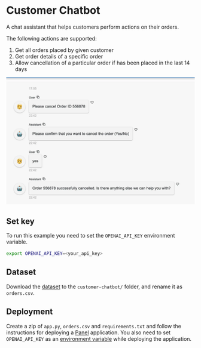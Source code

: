 # Customer Chatbot

A chat assistant that helps customers perform actions on their orders.

The following actions are supported:

1. Get all orders placed by given customer
2. Get order details of a specific order
3. Allow cancellation of a particular order if has been placed in the last 14 days

![](screenshot.webp)

## Set key

To run this example you need to set the `OPENAI_API_KEY` environment variable.

```bash
export OPENAI_API_KEY=<your_api_key> 
```

## Dataset

Download the [dataset](https://archive.ics.uci.edu/dataset/352/online+retail) to the `customer-chatbot/` folder, and rename it as `orders.csv`. 

## Deployment

Create a zip of `app.py`, `orders.csv` and `requirements.txt` and follow the instructions for deploying a [Panel](https://docs.cloud.ploomber.io/en/latest/apps/panel.html) application.
You also need to set `OPENAI_API_KEY` as an [environment variable](https://docs.cloud.ploomber.io/en/latest/user-guide/secrets.html) while deploying the application.